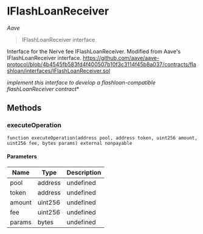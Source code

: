 # IFlashLoanReceiver

*Aave*

> IFlashLoanReceiver interface

Interface for the Nerve fee IFlashLoanReceiver. Modified from Aave&#39;s IFlashLoanReceiver interface. https://github.com/aave/aave-protocol/blob/4b4545fb583fd4f400507b10f3c3114f45b8a037/contracts/flashloan/interfaces/IFlashLoanReceiver.sol

*implement this interface to develop a flashloan-compatible flashLoanReceiver contract**

## Methods

### executeOperation

```solidity
function executeOperation(address pool, address token, uint256 amount, uint256 fee, bytes params) external nonpayable
```





#### Parameters

| Name | Type | Description |
|---|---|---|
| pool | address | undefined |
| token | address | undefined |
| amount | uint256 | undefined |
| fee | uint256 | undefined |
| params | bytes | undefined |




